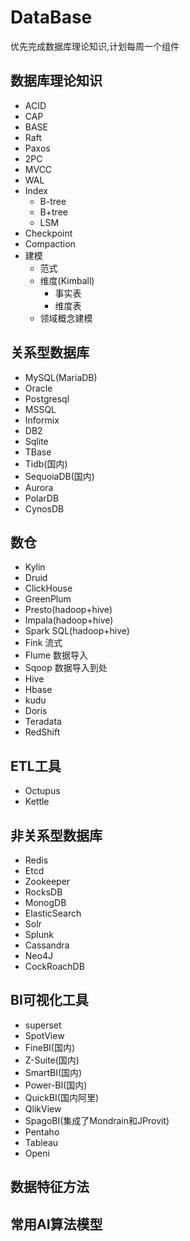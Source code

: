 # DataBase
优先完成数据库理论知识,计划每周一个组件

## 数据库理论知识
- ACID
- CAP
- BASE
- Raft
- Paxos
- 2PC
- MVCC
- WAL
- Index
  - B-tree
  - B+tree
  - LSM
- Checkpoint
- Compaction
- 建模
  - 范式
  - 维度(Kimball) 
    - 事实表
    - 维度表
  - 领域概念建模

## 关系型数据库
- MySQL(MariaDB)
- Oracle
- Postgresql
- MSSQL
- Informix
- DB2
- Sqlite
- TBase
- Tidb(国内)
- SequoiaDB(国内)
- Aurora
- PolarDB
- CynosDB

## 数仓
- Kylin
- Druid
- ClickHouse
- GreenPlum
- Presto(hadoop+hive)
- Impala(hadoop+hive)
- Spark SQL(hadoop+hive)
- Fink 流式
- Flume 数据导入
- Sqoop 数据导入到处
- Hive
- Hbase
- kudu
- Doris
- Teradata
- RedShift

## ETL工具
- Octupus   
- Kettle

## 非关系型数据库
- Redis
- Etcd
- Zookeeper
- RocksDB
- MonogDB
- ElasticSearch
- Solr
- Splunk
- Cassandra 
- Neo4J
- CockRoachDB


## BI可视化工具
- superset
- SpotView
- FineBI(国内)
- Z-Suite(国内)
- SmartBI(国内)
- Power-BI(国内)
- QuickBI(国内阿里)
- QlikView
- SpagoBI(集成了Mondrain和JProvit)
- Pentaho
- Tableau
- Openi

## 数据特征方法

## 常用AI算法模型